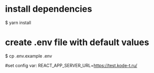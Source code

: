 # install dependencies
$ yarn install

# create .env file with default values
$ cp .env.example .env

#set config var: 
REACT_APP_SERVER_URL=https://test.kode-t.ru/
